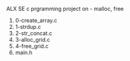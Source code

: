 ALX SE c prgramming project on  - malloc, free
1. 0-create_array.c
2. 1-strdup.c
3. 2-str_concat.c
4. 3-alloc_grid.c
5. 4-free_grid.c
6. main.h

